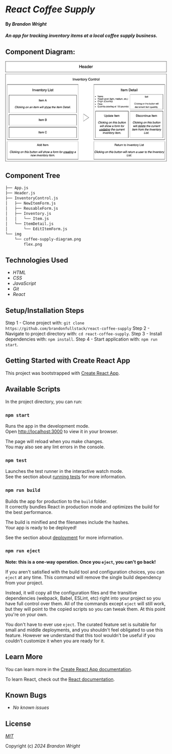 # _React Coffee Supply_

#### By _**Brandon Wright**_

#### _An app for tracking inventory items at a local coffee supply business._

## Component Diagram:

![Component Diagram](./src/img/coffee-supply-diagram.png)

## Component Tree
```
├── App.js
├── Header.js
├── InventoryControl.js
│   ├── NewItemForm.js
│   ├── ReusableForm.js
│   ├── Inventory.js
│   │   └── Item.js
│   └── ItemDetail.js
│       └── EditItemForm.js
└── img
    └── coffee-supply-diagram.png
        flex.png
```

## Technologies Used

* _HTML_
* _CSS_
* _JavaScript_
* _Git_
* _React_

## Setup/Installation Steps
Step 1 - Clone project with: `git clone https://github.com/brandonfullstack/react-coffee-supply`
Step 2 - Navigate to project directory with: `cd react-coffee-supply`. 
Step 3 - Install dependencies with: `npm install`.
Step 4 - Start application with: `npm run start`.

## Getting Started with Create React App

This project was bootstrapped with [Create React App](https://github.com/facebook/create-react-app).

## Available Scripts

In the project directory, you can run:

### `npm start`

Runs the app in the development mode.\
Open [http://localhost:3000](http://localhost:3000) to view it in your browser.

The page will reload when you make changes.\
You may also see any lint errors in the console.

### `npm test`

Launches the test runner in the interactive watch mode.\
See the section about [running tests](https://facebook.github.io/create-react-app/docs/running-tests) for more information.

### `npm run build`

Builds the app for production to the `build` folder.\
It correctly bundles React in production mode and optimizes the build for the best performance.

The build is minified and the filenames include the hashes.\
Your app is ready to be deployed!

See the section about [deployment](https://facebook.github.io/create-react-app/docs/deployment) for more information.

### `npm run eject`

**Note: this is a one-way operation. Once you `eject`, you can't go back!**

If you aren't satisfied with the build tool and configuration choices, you can `eject` at any time. This command will remove the single build dependency from your project.

Instead, it will copy all the configuration files and the transitive dependencies (webpack, Babel, ESLint, etc) right into your project so you have full control over them. All of the commands except `eject` will still work, but they will point to the copied scripts so you can tweak them. At this point you're on your own.

You don't have to ever use `eject`. The curated feature set is suitable for small and middle deployments, and you shouldn't feel obligated to use this feature. However we understand that this tool wouldn't be useful if you couldn't customize it when you are ready for it.

## Learn More

You can learn more in the [Create React App documentation](https://facebook.github.io/create-react-app/docs/getting-started).

To learn React, check out the [React documentation](https://reactjs.org/).

## Known Bugs

* _No known issues_

## License

_[MIT](https://choosealicense.com/licenses/mit/)_

Copyright (c) _2024_ _Brandon Wright_